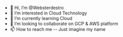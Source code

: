 - 👋 Hi, I’m @Websterdestro
- 👀 I’m interested in Cloud Technology
- 🌱 I’m currently learning Cloud
- 💞️ I’m looking to collaborate on GCP & AWS platform
- 📫 How to reach me  -- Just imagine my name 

<!---
Websterdestro/Websterdestro is a ✨ special ✨ repository because its `README.md` (this file) appears on your GitHub profile.
You can click the Preview link to take a look at your changes.
--->
